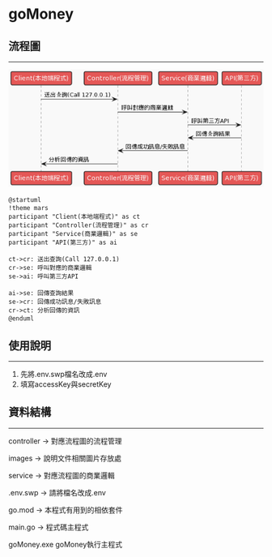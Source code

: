 # goMoney

## 流程圖
---
![流程圖](images/20230109092923.png)
```
@startuml
!theme mars
participant "Client(本地端程式)" as ct
participant "Controller(流程管理)" as cr
participant "Service(商業邏輯)" as se
participant "API(第三方)" as ai

ct->cr: 送出查詢(Call 127.0.0.1)
cr->se: 呼叫對應的商業邏輯
se->ai: 呼叫第三方API

ai->se: 回傳查詢結果
se->cr: 回傳成功訊息/失敗訊息
cr->ct: 分析回傳的資訊
@enduml
```

## 使用說明
---
1. 先將.env.swp檔名改成.env
2. 填寫accessKey與secretKey

## 資料結構
---
controller -> 對應流程圖的流程管理

images -> 說明文件相關圖片存放處

service -> 對應流程圖的商業邏輯

.env.swp -> 請將檔名改成.env

go.mod -> 本程式有用到的相依套件

main.go -> 程式碼主程式

goMoney.exe goMoney執行主程式
